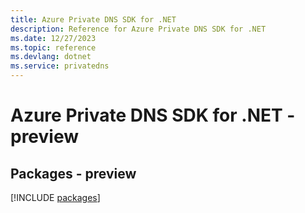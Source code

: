 ```yaml
---
title: Azure Private DNS SDK for .NET
description: Reference for Azure Private DNS SDK for .NET
ms.date: 12/27/2023
ms.topic: reference
ms.devlang: dotnet
ms.service: privatedns
---
```

# Azure Private DNS SDK for .NET - preview
## Packages - preview
[!INCLUDE [packages](private-dns-index.md)]